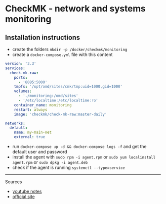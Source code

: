 # CheckMK - network and systems monitoring


## Installation instructions

- create the folders `mkdir -p /docker/checkmk/monitoring`
- create a `docker-compose.yml` file with this content
```yml
version: '3.3'
services:
  check-mk-raw:
    ports:
      - '8085:5000'
    tmpfs: '/opt/omd/sites/cmk/tmp:uid=1000,gid=1000'
    volumes:
      - './monitoring:/omd/sites'
      - '/etc/localtime:/etc/localtime:ro'
    container_name: monitoring
    restart: always
    image: 'checkmk/check-mk-raw:master-daily'

networks:
  default:
    name: my-main-net
    external: true
```

- run `docker-compose up -d && docker-compose logs -f` and get the default user and password
- install the agent with `sudo rpm -i agent.rpm` or `sudo yum localinstall agent.rpm` or `sudo dpkg -i agent.deb`
- check if the agent is running `systemctl --type=service`



---------------------

Sources
- [youtube notes](https://shownotes.opensourceisawesome.com/checkmk/) 
- [official site](https://checkmk.com/)
